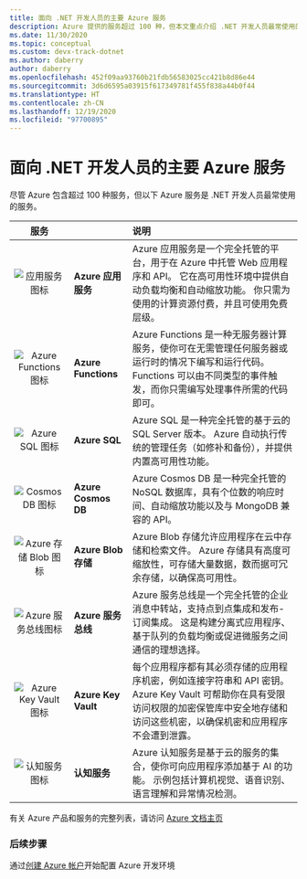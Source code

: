 ```yaml
---
title: 面向 .NET 开发人员的主要 Azure 服务
description: Azure 提供的服务超过 100 种，但本文重点介绍 .NET 开发人员最常使用的大约 8 种服务
ms.date: 11/30/2020
ms.topic: conceptual
ms.custom: devx-track-dotnet
ms.author: daberry
author: daberry
ms.openlocfilehash: 452f09aa93760b21fdb56583025cc421b8d86e44
ms.sourcegitcommit: 3d6d6595a03915f617349781f455f838a44b0f44
ms.translationtype: HT
ms.contentlocale: zh-CN
ms.lasthandoff: 12/19/2020
ms.locfileid: "97700895"
---
```

# <a name="key-azure-services-for-net-developers"></a>面向 .NET 开发人员的主要 Azure 服务

尽管 Azure 包含超过 100 种服务，但以下 Azure 服务是 .NET 开发人员最常使用的服务。

| **服务** |         | **说明**      |
| :--:|:------|:------------|
| ![应用服务图标](./media/app-services.svg) | **Azure 应用服务** | Azure 应用服务是一个完全托管的平台，用于在 Azure 中托管 Web 应用程序和 API。  它在高可用性环境中提供自动负载均衡和自动缩放功能。  你只需为使用的计算资源付费，并且可使用免费层级。 |
| ![Azure Functions 图标](./media/azure-functions.svg) | **Azure Functions** | Azure Functions 是一种无服务器计算服务，使你可在无需管理任何服务器或运行时的情况下编写和运行代码。  Functions 可以由不同类型的事件触发，而你只需编写处理事件所需的代码即可。        |
| ![Azure SQL 图标](./media/azure-sql.svg) | **Azure SQL**            | Azure SQL 是一种完全托管的基于云的 SQL Server 版本。 Azure 自动执行传统的管理任务（如修补和备份），并提供内置高可用性功能。  |
| ![Cosmos DB 图标](./media/cosmos-db.svg) | **Azure Cosmos DB**      | Azure Cosmos DB 是一种完全托管的 NoSQL 数据库，具有个位数的响应时间、自动缩放功能以及与 MongoDB 兼容的 API。                    |
| ![Azure 存储 Blob 图标](./media/storage-blobs.svg) | **Azure Blob 存储**   | Azure Blob 存储允许应用程序在云中存储和检索文件。  Azure 存储具有高度可缩放性，可存储大量数据，数而据可冗余存储，以确保高可用性。 |
| ![Azure 服务总线图标](./media/service-bus.svg) | **Azure 服务总线**   | Azure 服务总线是一个完全托管的企业消息中转站，支持点到点集成和发布-订阅集成。  这是构建分离式应用程序、基于队列的负载均衡或促进微服务之间通信的理想选择。   |
| ![Azure Key Vault 图标](./media/azure-key-vault.svg) | **Azure Key Vault**   | 每个应用程序都有其必须存储的应用程序机密，例如连接字符串和 API 密钥。  Azure Key Vault 可帮助你在具有受限访问权限的加密保管库中安全地存储和访问这些机密，以确保机密和应用程序不会遭到泄露。   |
| ![认知服务图标](./media/cognitive-services.svg) | **认知服务**   | Azure 认知服务是基于云的服务的集合，使你可向应用程序添加基于 AI 的功能。  示例包括计算机视觉、语音识别、语言理解和异常情况检测。 |

有关 Azure 产品和服务的完整列表，请访问 [Azure 文档主页](/azure/?product=all)

### <a name="next-steps"></a>后续步骤

通过[创建 Azure 帐户](create-azure-account.md)开始配置 Azure 开发环境
